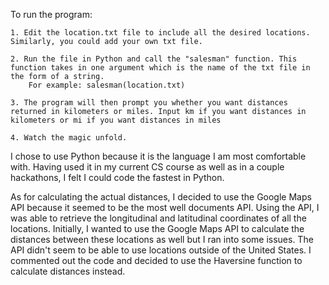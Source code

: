 To run the program:

	1. Edit the location.txt file to include all the desired locations. Similarly, you could add your own txt file.
	
	2. Run the file in Python and call the "salesman" function. This function takes in one argument which is the name of the txt file in the form of a string.
		For example: salesman(location.txt)

	3. The program will then prompt you whether you want distances returned in kilometers or miles. Input km if you want distances in kilometers or mi if you want distances in miles

	4. Watch the magic unfold.

I chose to use Python because it is the language I am most comfortable with. Having used it in my current CS course as well as in a couple hackathons, I felt I could code the fastest in Python. 

As for calculating the actual distances, I decided to use the Google Maps API because it seemed to be the most well documents API. Using the API, I was able to retrieve the longitudinal and latitudinal coordinates of all the locations. Initially, I wanted to use the Google Maps API to calculate the distances between these locations as well but I ran into some issues. The API didn't seem to be able to use locations outside of the United States. I commented out the code and decided to use the Haversine function to calculate distances instead. 